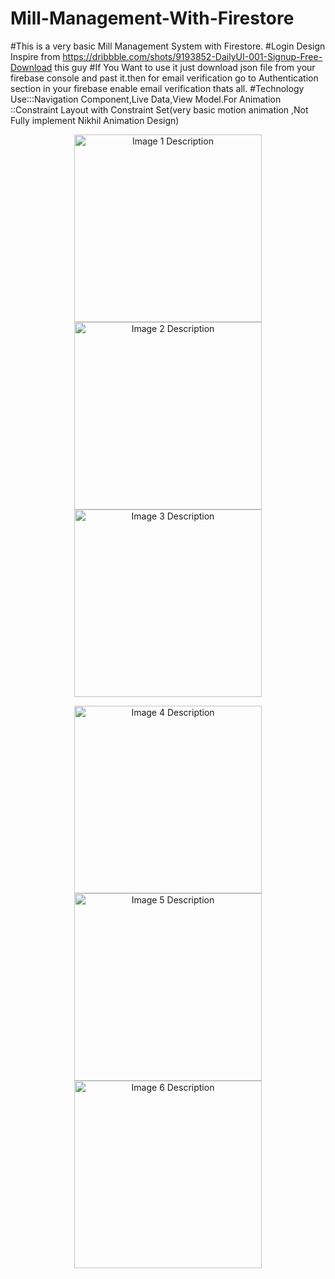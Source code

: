 # Mill-Management-With-Firestore
#This is a very basic Mill Management System with Firestore.
#Login Design Inspire from https://dribbble.com/shots/9193852-DailyUI-001-Signup-Free-Download this guy
#If You Want to use it just download json file from your firebase console and past it.then for email verification go to Authentication section in your firebase enable email verification thats all.
#Technology Use:::Navigation Component,Live Data,View Model.For Animation ::Constraint Layout with Constraint Set(very basic motion animation ,Not Fully implement Nikhil Animation Design)


<!-- First row -->
<p align="center">
  <img src="Screenshot_20201114-215819.png" alt="Image 1 Description" width="300">
  <img src="Screenshot_20201114-215830.png" alt="Image 2 Description" width="300">
  <img src="Screenshot_20201114-215940.png" alt="Image 3 Description" width="300">
</p>

<!-- Second row -->
<p align="center">
  <img src="Screenshot_20201114-220040.png" alt="Image 4 Description" width="300">
  <img src="Screenshot_20201114-215950.png" alt="Image 5 Description" width="300">
  <img src="Screenshot_20201114-215929.png" alt="Image 6 Description" width="300">
</p>
